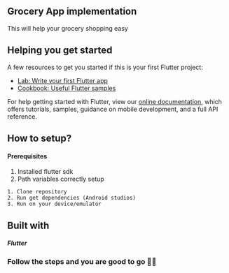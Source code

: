 ## Grocery App implementation


This will help your grocery shopping easy


## Helping you get started
A few resources to get you started if this is your first Flutter project:
- [Lab: Write your first Flutter app](https://flutter.dev/docs/get-started/codelab)
- [Cookbook: Useful Flutter samples](https://flutter.dev/docs/cookbook)

For help getting started with Flutter, view our
[online documentation](https://flutter.dev/docs), which offers tutorials,
samples, guidance on mobile development, and a full API reference.
## How to setup?
#### Prerequisites
1. Installed flutter sdk
2. Path variables correctly setup

```
1. Clone repository
2. Run get dependencies (Android studios)
3. Run on your device/emulator
```

## Built with
##### Flutter


### Follow the steps and you are good to go 👋👋